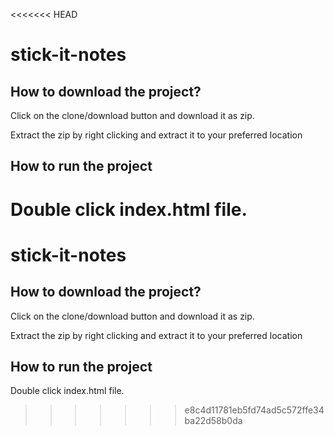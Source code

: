<<<<<<< HEAD
# stick-it-notes

## How to download the project?

Click on the clone/download button and download it as zip.

Extract the zip by right clicking and extract it to your preferred location

## How to run the project

Double click index.html file.
=======
# stick-it-notes

## How to download the project?

Click on the clone/download button and download it as zip.

Extract the zip by right clicking and extract it to your preferred location

## How to run the project

Double click index.html file.
>>>>>>> e8c4d11781eb5fd74ad5c572ffe34ba22d58b0da
